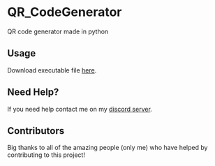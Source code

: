 # QR_CodeGenerator
QR code generator made in python 

## Usage 
Download executable file [here](https://www.mediafire.com/file/df0e3737kw6bjd8/QRcodeGenerator.zip/file).

## Need Help?
If you need help contact me on my [discord server](https://discord.gg/xgET5epJE6).

## Contributors
Big thanks to all of the amazing people (only me) who have helped by contributing to this project!
